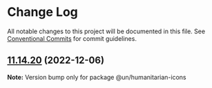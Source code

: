 # Change Log

All notable changes to this project will be documented in this file.
See [Conventional Commits](https://conventionalcommits.org) for commit guidelines.

## [11.14.20](https://github.com/carbon-design-system/carbon/compare/@un/humanitarian-icons@11.14.19...@un/humanitarian-icons@11.14.20) (2022-12-06)

**Note:** Version bump only for package @un/humanitarian-icons
